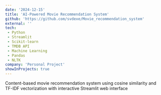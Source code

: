 ```yaml
---
date: '2024-12-15'
title: 'AI-Powered Movie Recommendation System'
github: 'https://github.com/svdexe/Movie_recommendation_system'
external: ''
tech:
 - Python
 - Streamlit
 - Scikit-learn
 - TMDB API
 - Machine Learning
 - Pandas
 - NLTK
company: 'Personal Project'
showInProjects: true
---
```


Content-based movie recommendation system using cosine similarity and TF-IDF vectorization with interactive Streamlit web interface
